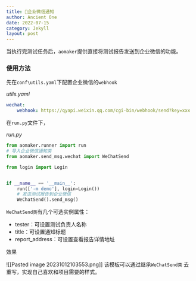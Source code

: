 ```yaml
---
title: 📢企业微信通知
author: Ancient One
date: 2022-07-15
category: Jekyll
layout: post
---
```


当执行完测试任务后，`aomaker`提供直接将测试报告发送到企业微信的功能。

### 使用方法

先在`conf\utils.yaml`下配置企业微信的`webhook`

_utils.yaml_

```yaml
wechat: 
    webhook: https://qyapi.weixin.qq.com/cgi-bin/webhook/send?key=xxx
```

在`run.py`文件下，

_run.py_

```python
from aomaker.runner import run
# 导入企业微信通知类
from aomaker.send_msg.wechat import WeChatSend

from login import Login


if __name__ == '__main__':
    run(['-m demo'], login=Login())
    # 发送测试报告到企业微信
    WeChatSend().send_msg()
```

`WeChatSend类`有几个可选实例属性：

- tester：可设置测试负责人名称
- title：可设置通知标题
- report_address：可设置查看报告详情地址

效果

![[Pasted image 20231012103553.png]]
该模板可以通过继承`WeChatSend类` 去重写，实现自己喜欢和项目需要的样式。